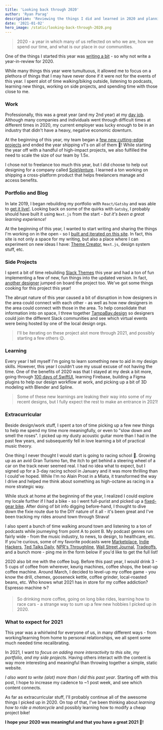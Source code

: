 ```yaml
---
title: 'Looking back through 2020'
author: 'Ryan Parag'
description: 'Reviewing the things I did and learned in 2020 and planning 2021'
date: '2021-01-02'
hero_image: /static/looking-back-through-2020.png
---
```


> 2020 - a year in which many of us reflected on who we are, how we spend our time, and what is our place in our communities.

One of the things I started this year was [writing a bit](https://notes.ryanparag.com/notes) - so why not write a year-in-review for 2020.

While many things this year were tumultuous, it allowed me to focus on a plethora of things that I may have never done if it were not for the events of this year. I spent alot of time walking/biking outside, listening to podcasts, learning new things, working on side projects, and spending time with those close to me.

### Work

Professionally, this was a great year (and my 2nd year) at my [day job](https://ryanparag.com/work/masonite). Although many companies and individuals went through difficult times at different times in 2020, my current employer was lucky enough to be in an industry that didn't have a heavy, negative economic downturn.

At the beginning of this year, my team began a [few new cutting-edge projects](https://ryanparag.com/work/masonite) and ended the year shipping v1's on all of them 🙌! While starting the year off with a handful of high-impact projects, we also fulfilled the need to scale the size of our team by 1.5x.

I chose not to freelance too much this year, but I did choose to help out designing for a company called [SoleVenture](https://www.soleventure.com/). I learned a ton working on shipping a cross-platform product that helps freelancers manage and access benefits.

### Portfolio and Blog

In late 2019, I began rebuilding my portfolio with `React/Gatsby` and was able to [get it live!](https://ryanparag.com). Looking back on some of the quirks with `Gatsby`, I probably should have built it using `Next.js` from the start - *but it's been a great learning experience!*

At the beginning of this year, I wanted to start writing and sharing the things I'm working on in the open - so I [built and iterated on this site](https://notes.ryanparag.com). In fact, this site is not only a space for my writing, but also a place where I can experiment on new ideas I have: [Theme Creator](https://notes.ryanparag.com/create-theme), `Next.js`, design system stuff, etc.

### Side Projects

I spent a bit of time rebuilding [Slack Themes](https://slack-themes.now.sh/) this year and had a ton of fun implementing a few of new, fun things into the updated version. In fact, [another designer](https://matt-broughton.com/) jumped on board the project too. We've got some things cooking for this project this year!

The abrupt nature of this year caused a bit of disruption in how designers in the area could connect with each other - as well as how new designers in the area could connect with those in the area. To help consolidate that information into on space, I threw together [TampaBay.design](https://tampabay.design) so designers could join the different Slack communities and see which virtual events were being hosted by one of the local design orgs.

> I'll be iterating on these project alot more through 2021, and possibly starting a few others 😉.

### Learning

Every year I tell myself I'm going to learn something new to aid in my design skills. However, this year I couldn't use my usual excuse of not having the time. One of the benefits of 2020 was that I stayed at my desk a bit more, going through [100 days of SwiftUI](https://www.hackingwithswift.com/100/swiftui), learning Firebase, building a Figma plugins to help our design workflow at work, and picking up a bit of 3D modeling with Blender and Spline.

> Some of these new learnings are leaking their way into some of my recent designs, but I fully expect the rest to make an entrance in 2021!

### Extracurricular

Beside design/work stuff, I spent a ton of time picking up a few new things to help me spend my time more meaningfully, or even to "slow down and smell the roses". I picked up my dusty acoustic guitar more than I had in the past few years, and subsequently fell in love learning a bit of practical music theory.

One thing I never thought I would start is going to racing school 🚗. Growing up as an avid Gran Turismo fan, the itch to get behind a steering wheel of a car on the track never seemed real. I had no idea what to expect, but I signed up for a 3-day racing school in January and it was more thrilling than I could've hoped. While I'm no Alain Prost in a Miata, it transformed the way I drive and helped me think about something as high-octane as racing in a more strategic way.

While stuck at home at the beginning of the year, I realized I could explore my locale further if I had a bike - so I went full-purist and picked up a [fixed-gear bike](http://www.bikesdirect.com/products/mercier/images/kilot_tt_pro_gray_chrome_xi_2100.jpg). After doing of bit info digging before-hand, I thought to dive down the fixie route due to the DIY nature of it all - it's been great and I've been tracking my rides around town through Strava!

I also spent a bunch of time walking around town and listening to a ton of podcasts while journeying from point A to point B. My podcast genres run fairly wide - from the music industry, to news, to design, to healthcare, etc. If you're curious, some of my favorite podcasts were [Marketplace](https://www.marketplace.org/shows/marketplace/), [Indie Hackers](https://www.indiehackers.com/podcast), [Ted Talks Daily](https://www.ted.com/about/programs-initiatives/ted-talks/ted-talks-daily), [NPR's Throughline](https://www.npr.org/podcasts/510333/throughline), [Wall Street Journal](https://www.wsj.com/podcasts), [Tradeoffs](https://tradeoffs.org/), and a bunch more - ping me in the form below if you'd like to get the full list!

2020 also bit me with the coffee bug. Before this past year, I would drink 3 - 5 cups of coffee from wherever, keurig machines, coffee shops, the beat-up coffee machine. Around March, I decided to level-up my coffee game - you know the drill, chemex, gooseneck kettle, coffee grinder, local-roasted beans, etc. Who knows what 2021 has in store for my coffee addiction? Espresso machine ☕️?

> So drinking more coffee, going on long bike rides, learning how to race cars - a strange way to sum up a few new hobbies I picked up in 2020.

### What to expect for 2021

This year was a whirlwind for everyone of us, in many different ways - from working/learning from home to personal relationships, we all spent some much needed time recalibrating.

In 2021, I want to *focus on adding more interactivity to this site, my portfolio, and my side projects*. Having others interact with the content is way more interesting and meaningful than throwing together a simple, static website.

*I also want to write (alot) more than I did this past year*. Starting off with this post, I hope to increase my cadence to ~1 post week, and see which content connects.

As far as extracurricular stuff, I'll probably continue all of the awesome things I picked up in 2020. On top of that, I've been thinking about *learning how to ride a motorcycle* and possibly learning how to modify a cheap project bike!

**I hope your 2020 was meaningful and that you have a great 2021 🎉!**